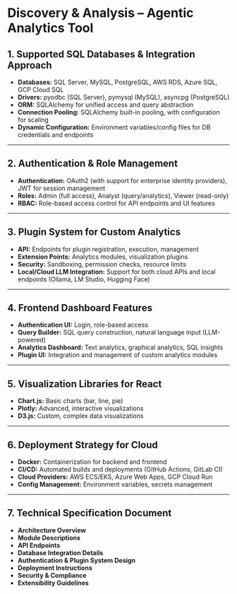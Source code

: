 # Discovery & Analysis – Agentic Analytics Tool

## 1. Supported SQL Databases & Integration Approach

- **Databases:** SQL Server, MySQL, PostgreSQL, AWS RDS, Azure SQL, GCP Cloud SQL
- **Drivers:** pyodbc (SQL Server), pymysql (MySQL), asyncpg (PostgreSQL)
- **ORM:** SQLAlchemy for unified access and query abstraction
- **Connection Pooling:** SQLAlchemy built-in pooling, with configuration for scaling
- **Dynamic Configuration:** Environment variables/config files for DB credentials and endpoints

---

## 2. Authentication & Role Management

- **Authentication:** OAuth2 (with support for enterprise identity providers), JWT for session management
- **Roles:** Admin (full access), Analyst (query/analytics), Viewer (read-only)
- **RBAC:** Role-based access control for API endpoints and UI features

---

## 3. Plugin System for Custom Analytics

- **API:** Endpoints for plugin registration, execution, management
- **Extension Points:** Analytics modules, visualization plugins
- **Security:** Sandboxing, permission checks, resource limits
- **Local/Cloud LLM Integration:** Support for both cloud APIs and local endpoints (Ollama, LM Studio, Hugging Face)

---

## 4. Frontend Dashboard Features

- **Authentication UI:** Login, role-based access
- **Query Builder:** SQL query construction, natural language input (LLM-powered)
- **Analytics Dashboard:** Text analytics, graphical analytics, SQL insights
- **Plugin UI:** Integration and management of custom analytics modules

---

## 5. Visualization Libraries for React

- **Chart.js:** Basic charts (bar, line, pie)
- **Plotly:** Advanced, interactive visualizations
- **D3.js:** Custom, complex data visualizations

---

## 6. Deployment Strategy for Cloud

- **Docker:** Containerization for backend and frontend
- **CI/CD:** Automated builds and deployments (GitHub Actions, GitLab CI)
- **Cloud Providers:** AWS ECS/EKS, Azure Web Apps, GCP Cloud Run
- **Config Management:** Environment variables, secrets management

---

## 7. Technical Specification Document

- **Architecture Overview**
- **Module Descriptions**
- **API Endpoints**
- **Database Integration Details**
- **Authentication & Plugin System Design**
- **Deployment Instructions**
- **Security & Compliance**
- **Extensibility Guidelines**
